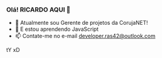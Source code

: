 ### Olá! RICARDO AQUI 👋

- 💬 Atualmente sou Gerente de projetos da CorujaNET!
- 🌱 E estou aprendendo JavaScript
- 📫 Contate-me no e-mail developer.ras42@outlook.com

tY xD
